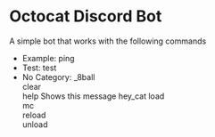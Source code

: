 # Octocat Discord Bot

A simple bot that works with the following commands

- Example:
  ping    
- Test:
  test    
- No Category:
  _8ball  
  clear   
  help    Shows this message
  hey_cat 
  load    
  mc      
  reload  
  unload 
